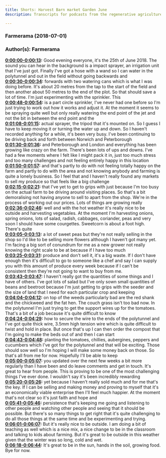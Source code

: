 ```yaml
---
title: Shorts: Harvest Barn market Garden June
description: Transcripts for podcasts from the regenerative agriculture space. Search and find episodes and timestamps.

---
```


### Farmerama  (2018-07-01)  
### Author(s): Farmerama  

**[0:00:00-0:00:13](https://soundcloud.com/farmerama-radio/shorts-harvest-barn-market-garden-june#t=0:00:00):**  Good evening everyone, it's the 25th of June 2018. The sound you can hear in the background  is a impact sprayer, an irrigation unit that I've just got. Finally I've got a hose with  a wand so I can water in the polytunnel and out in the field without going backwards and  
**[0:00:30-0:00:34](https://soundcloud.com/farmerama-radio/shorts-harvest-barn-market-garden-june#t=0:00:30):**  forwards with two watering cans which is what I was doing before. It's about 20 metres from  the tap to the start of the field and then another about 50 metres to the end of the  plot. So that should save a lot of time. I'm just experimenting with the sprinkler. This  
**[0:00:48-0:00:54](https://soundcloud.com/farmerama-radio/shorts-harvest-barn-market-garden-june#t=0:00:48):**  is a part circle sprinkler, I've never had one before so I'm just trying to work out  how it works and adjust it. At the moment it seems to be spraying quite well but only  really watering the end point of the jet and not the bit in between the end point and the  
**[0:01:08-0:01:15](https://soundcloud.com/farmerama-radio/shorts-harvest-barn-market-garden-june#t=0:01:08):**  actual sprayer, the tripod that it's mounted on. So I guess I have to keep moving it or  turning the water up and down. So I haven't recorded anything for a while, it's been very  busy. I've been continuing to be driving back and forth between Norwich and Peterborough  
**[0:01:30-0:01:36](https://soundcloud.com/farmerama-radio/shorts-harvest-barn-market-garden-june#t=0:01:30):**  and Peterborough and London and everything has been growing like crazy on the farm. There's  been lots of ups and downs. I've had a few moments where I felt like I might pack it  in, just too much stress and too many challenges and not feeling entirely happy in this location  
**[0:01:50-0:01:57](https://soundcloud.com/farmerama-radio/shorts-harvest-barn-market-garden-june#t=0:01:50):**  and that's partly to do with not feeling totally happy on the farm and partly to do with the  area and not knowing anybody and farming is quite a lonely business. So I feel that and  I haven't really found any markets to sell my produce so that feels like a big challenge  
**[0:02:15-0:02:21](https://soundcloud.com/farmerama-radio/shorts-harvest-barn-market-garden-june#t=0:02:15):**  that I've yet to get to grips with just because I'm too busy on the actual farm to be driving  around visiting places. So that's a bit demoralising not having anyone to sell to apart from the  shop. We're in the process of working out our prices. Lots of things are growing really  
**[0:02:36-0:02:46](https://soundcloud.com/farmerama-radio/shorts-harvest-barn-market-garden-june#t=0:02:36):**  well and with the hot weather it's really nice to be outside and harvesting vegetables.  At the moment I'm harvesting onions, spring onions, lots of salad, radish, cabbages, coriander,  peas and very soon I should have some courgettes. Sweetcorn is about a foot high. There's quite  
**[0:03:05-0:03:13](https://soundcloud.com/farmerama-radio/shorts-harvest-barn-market-garden-june#t=0:03:05):**  a lot of sweet peas but they're not really selling in the shop so I'd like to be selling  more flowers although I haven't got many yet. I'm facing a big sort of conundrum for me  as a new grower not really knowing the right scale to be at because if I have too much  
**[0:03:25-0:03:31](https://soundcloud.com/farmerama-radio/shorts-harvest-barn-market-garden-june#t=0:03:25):**  produce and don't sell it, it's a big waste. If I don't have enough then it's difficult  to go to someone like a chef and say I can supply you with this amount of produce every  week because if I can't be consistent then they're not going to want to buy from me.  
**[0:03:43-0:03:47](https://soundcloud.com/farmerama-radio/shorts-harvest-barn-market-garden-june#t=0:03:43):**  I haven't really got the quantities of some things and I have of others. I've got lots  of salad but I've only sown small quantities of beans and beetroot because I'm just getting  to grips with the seeder and the size of land that I need for each particular crop and keeping  
**[0:04:04-0:04:12](https://soundcloud.com/farmerama-radio/shorts-harvest-barn-market-garden-june#t=0:04:04):**  on top of the weeds particularly bad are the red shank and the chickweed and the fat hen.  The couch grass isn't too bad now. In the polytunnel I'm just trying to get the support  wires up for the tomatoes. That's a bit of a job because it's quite difficult to know  
**[0:04:24-0:04:29](https://soundcloud.com/farmerama-radio/shorts-harvest-barn-market-garden-june#t=0:04:24):**  how to secure the wire to the ends of the polytunnel and I've got quite thick wire,  3.5mm high tension wire which is quite difficult to twist and hold in place. But once that's  up I can then order the compost that I'm going to make the beds out of and then I can start  
**[0:04:43-0:04:48](https://soundcloud.com/farmerama-radio/shorts-harvest-barn-market-garden-june#t=0:04:43):**  planting the tomatoes, chillies, aubergines, peppers and cucumbers which I've got for the  polytunnel and that will be exciting. Those should sow well so I'm hoping I will make  some money back on those. So that's all from me for now. Hopefully I'll be able to keep  
**[0:05:00-0:05:07](https://soundcloud.com/farmerama-radio/shorts-harvest-barn-market-garden-june#t=0:05:00):**  you updated over the next few weeks a bit more regularly than I have been and do leave  comments and get in touch. It's great to hear from people. This is proving to be one of  the most challenging things I've ever done. I wouldn't say it's been incredibly rewarding  
**[0:05:20-0:05:26](https://soundcloud.com/farmerama-radio/shorts-harvest-barn-market-garden-june#t=0:05:20):**  yet because I haven't really sold much and for me that's the key. If I can be selling  and making money and proving to myself that it's an economically viable enterprise then  I'll feel much happier. At the moment that's not clear so it's just faith and hope and  
**[0:05:41-0:05:46](https://soundcloud.com/farmerama-radio/shorts-harvest-barn-market-garden-june#t=0:05:41):**  persistence that's keeping me going and listening to other people and watching other people  and seeing that it should be possible. But there's so many things to get right that it's  quite challenging to do all those things at the same time and be experimenting and trying.  
**[0:06:01-0:06:07](https://soundcloud.com/farmerama-radio/shorts-harvest-barn-market-garden-june#t=0:06:01):**  But it's really nice to be outside. I am doing a bit of teaching as well which is a nice  mix, a nice change to be in the classroom and talking to kids about farming. But it's  great to be outside in this weather given that the winter was so long, cold and wet.  
**[0:06:18-0:06:44](https://soundcloud.com/farmerama-radio/shorts-harvest-barn-market-garden-june#t=0:06:18):**  It's great to be in the sun, hands in the soil, growing food. Bye for now.  